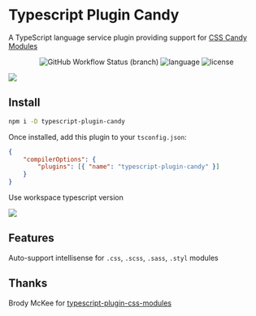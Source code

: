# Typescript Plugin Candy

A TypeScript language service plugin providing support for [CSS Candy Modules](https://github.com/iminside/candy-loader)

<div align="center">
<img src="https://img.shields.io/github/workflow/status/iminside/typescript-plugin-candy/Node.js%20CI/master" alt="GitHub Workflow Status (branch)" /> 
<img src="https://img.shields.io/github/languages/top/iminside/typescript-plugin-candy" alt="language" />
<img src="https://img.shields.io/npm/l/typescript-plugin-candy" alt="license" />  
</div>

![](https://habrastorage.org/webt/1g/5v/uo/1g5vuorp3cjov5rejpuxbgdy43c.gif)

## Install

```bash
npm i -D typescript-plugin-candy
```

Once installed, add this plugin to your `tsconfig.json`:

```json
{
    "compilerOptions": {
        "plugins": [{ "name": "typescript-plugin-candy" }]
    }
}
```

Use workspace typescript version

![](https://habrastorage.org/webt/hn/zr/_k/hnzr_kimoimx66k_t_xxhkrkkkg.png)

## Features

Auto-support intellisense for `.css`, `.scss`, `.sass`, `.styl` modules

## Thanks

Brody McKee for [typescript-plugin-css-modules](https://github.com/mrmckeb/typescript-plugin-css-modules)
